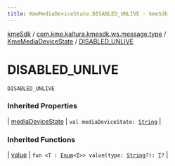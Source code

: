 ```yaml
---
title: KmeMediaDeviceState.DISABLED_UNLIVE - kmeSdk
---
```


[kmeSdk](../../index.html) / [com.kme.kaltura.kmesdk.ws.message.type](../index.html) / [KmeMediaDeviceState](index.html) / [DISABLED_UNLIVE](./-d-i-s-a-b-l-e-d_-u-n-l-i-v-e.html)

# DISABLED_UNLIVE

`DISABLED_UNLIVE`

### Inherited Properties

| [mediaDeviceState](media-device-state.html) | `val mediaDeviceState: `[`String`](https://kotlinlang.org/api/latest/jvm/stdlib/kotlin/-string/index.html) |

### Inherited Functions

| [value](value.html) | `fun <T : `[`Enum`](https://kotlinlang.org/api/latest/jvm/stdlib/kotlin/-enum/index.html)`<`[`T`](value.html#T)`>> value(type: `[`String`](https://kotlinlang.org/api/latest/jvm/stdlib/kotlin/-string/index.html)`?): `[`T`](value.html#T)`?` |

